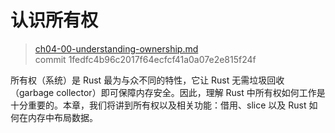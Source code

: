 # 认识所有权

> [ch04-00-understanding-ownership.md](https://github.com/rust-lang/book/blob/master/src/ch04-00-understanding-ownership.md)
> <br>
> commit 1fedfc4b96c2017f64ecfcf41a0a07e2e815f24f

所有权（系统）是 Rust 最为与众不同的特性，它让 Rust 无需垃圾回收（garbage collector）即可保障内存安全。因此，理解 Rust 中所有权如何工作是十分重要的。本章，我们将讲到所有权以及相关功能：借用、slice 以及 Rust 如何在内存中布局数据。
